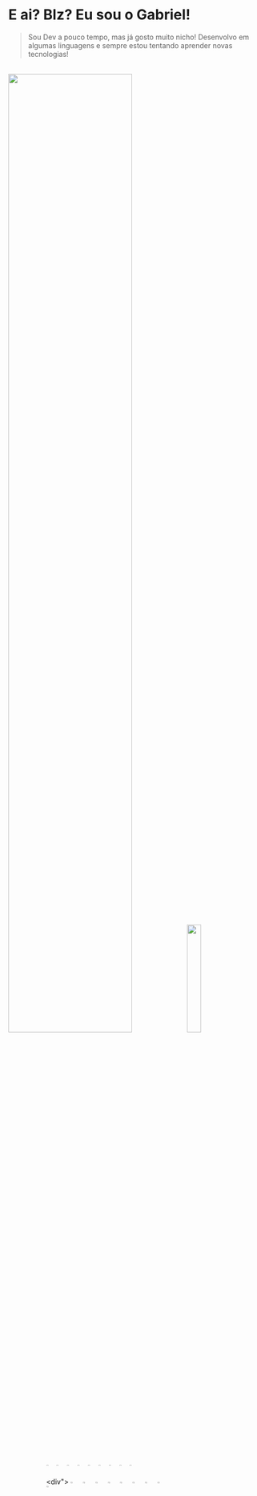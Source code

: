 # E ai? Blz? Eu sou o Gabriel!

> Sou Dev a pouco tempo, mas já gosto muito nicho! Desenvolvo em algumas linguagens e sempre estou tentando aprender novas tecnologias!

<br>


<div>
  <img width="70%" src="https://github-readme-stats.vercel.app/api?username=Grs2080w&show_icons=true&theme=dark" />
  <img width="23.5%" src="https://github-readme-stats.vercel.app/api/top-langs/?username=Grs2080w&layout=pie&theme=dark" />
</div>

<br>
<br>


<div style="display: flex;">
    <div style="margin-right: 15%;" width="100px"></div>
      
  <div style="display: inline-block;">
    <img width="8%" align="center" src="https://cdn.jsdelivr.net/gh/devicons/devicon@latest/icons/javascript/javascript-original.svg" />
    <img width="8%" align="center"  src="https://cdn.jsdelivr.net/gh/devicons/devicon@latest/icons/nodejs/nodejs-original.svg" />
    <img width="8%" align="center"  src="https://cdn.jsdelivr.net/gh/devicons/devicon@latest/icons/react/react-original.svg" />
    <img width="8%" align="center"  src="https://cdn.jsdelivr.net/gh/devicons/devicon@latest/icons/tailwindcss/tailwindcss-original.svg" />
    <img width="8%" align="center"  src="https://cdn.jsdelivr.net/gh/devicons/devicon@latest/icons/python/python-original.svg" />
    <img width="8%" align="center"  src="https://cdn.jsdelivr.net/gh/devicons/devicon@latest/icons/django/django-plain.svg" />
    <img width="8%" align="center"  src="https://cdn.jsdelivr.net/gh/devicons/devicon@latest/icons/php/php-original.svg" />
    <img width="8%" align="center"  src="https://cdn.jsdelivr.net/gh/devicons/devicon@latest/icons/html5/html5-original.svg" />
    <img width="8%" align="center"  src="https://cdn.jsdelivr.net/gh/devicons/devicon@latest/icons/css3/css3-original.svg" />
  </div>
</div>


<!DOCTYPE html>
<html lang="en">
<head>
    <meta charset="UTF-8">
    <meta name="viewport" content="width=], initial-scale=1.0">
    <title>Document</title>
</head>
<body>
    <div style="display: flex;">
    <div style="margin-right: 15%;" width="100px"></div>
      
  <div">
      <img width="8%" align="center" src="https://cdn.jsdelivr.net/gh/devicons/devicon@latest/icons/javascript/javascript-original.svg" />
      <img width="8%" align="center"  src="https://cdn.jsdelivr.net/gh/devicons/devicon@latest/icons/nodejs/nodejs-original.svg" />
      <img width="8%" align="center"  src="https://cdn.jsdelivr.net/gh/devicons/devicon@latest/icons/react/react-original.svg" />
      <img width="8%" align="center"  src="https://cdn.jsdelivr.net/gh/devicons/devicon@latest/icons/tailwindcss/tailwindcss-original.svg" />
      <img width="8%" align="center"  src="https://cdn.jsdelivr.net/gh/devicons/devicon@latest/icons/python/python-original.svg" />
      <img width="8%" align="center"  src="https://cdn.jsdelivr.net/gh/devicons/devicon@latest/icons/django/django-plain.svg" />
      <img width="8%" align="center"  src="https://cdn.jsdelivr.net/gh/devicons/devicon@latest/icons/php/php-original.svg" />
      <img width="8%" align="center"  src="https://cdn.jsdelivr.net/gh/devicons/devicon@latest/icons/html5/html5-original.svg" />
      <img width="8%" align="center"  src="https://cdn.jsdelivr.net/gh/devicons/devicon@latest/icons/css3/css3-original.svg" />
  </div>
  </div>
</body>
</html>


  
          
